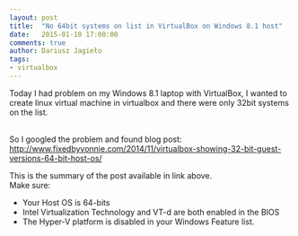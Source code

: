 ```yaml
---
layout: post
title:  "No 64bit systems on list in VirtualBox on Windows 8.1 host"
date:   2015-01-10 17:00:00
comments: true
author: Dariusz Jagieło
tags:
- virtualbox
---
```


Today I had problem on my Windows 8.1 laptop with VirtualBox, I wanted to create linux virtual machine in virtualbox and there were only 32bit systems on the list.
<!-- more -->
<br />So I googled the problem and found blog post: <a href="http://www.fixedbyvonnie.com/2014/11/virtualbox-showing-32-bit-guest-versions-64-bit-host-os/">http://www.fixedbyvonnie.com/2014/11/virtualbox-showing-32-bit-guest-versions-64-bit-host-os/</a>

This is the summary of the post available in link above.<br />
Make sure:
<ul>	
    <li>Your Host OS is 64-bits</li>
    <li>Intel Virtualization Technology and VT-d are both enabled in the BIOS</li>
    <li>The Hyper-V platform is disabled in your Windows Feature list.</li>
</ul>